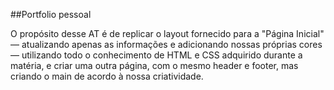 ##Portfolio pessoal

O propósito desse AT é de replicar o layout fornecido para a "Página Inicial" — atualizando apenas as informações e adicionando nossas próprias cores — utilizando todo o conhecimento de HTML e CSS adquirido durante a matéria, e criar uma outra página, com o mesmo header e footer, mas criando o main de acordo à nossa criatividade. 
